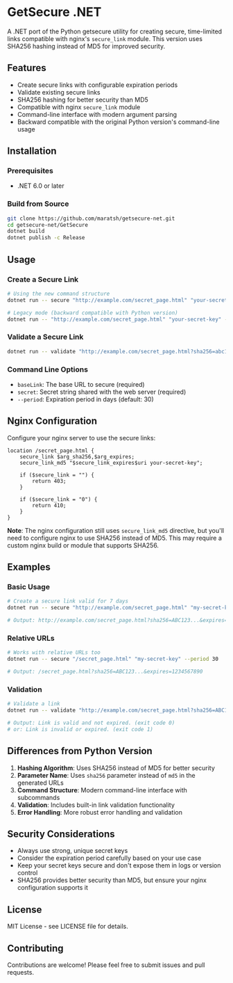# GetSecure .NET

A .NET port of the Python getsecure utility for creating secure, time-limited links compatible with nginx's `secure_link` module. This version uses SHA256 hashing instead of MD5 for improved security.

## Features

- Create secure links with configurable expiration periods
- Validate existing secure links
- SHA256 hashing for better security than MD5
- Compatible with nginx `secure_link` module
- Command-line interface with modern argument parsing
- Backward compatible with the original Python version's command-line usage

## Installation

### Prerequisites

- .NET 6.0 or later

### Build from Source

```bash
git clone https://github.com/maratsh/getsecure-net.git
cd getsecure-net/GetSecure
dotnet build
dotnet publish -c Release
```

## Usage

### Create a Secure Link

```bash
# Using the new command structure
dotnet run -- secure "http://example.com/secret_page.html" "your-secret-key" --period 30

# Legacy mode (backward compatible with Python version)
dotnet run -- "http://example.com/secret_page.html" "your-secret-key" --period 30
```

### Validate a Secure Link

```bash
dotnet run -- validate "http://example.com/secret_page.html?sha256=abc123&expires=1234567890" "your-secret-key"
```

### Command Line Options

- `baseLink`: The base URL to secure (required)
- `secret`: Secret string shared with the web server (required)
- `--period`: Expiration period in days (default: 30)

## Nginx Configuration

Configure your nginx server to use the secure links:

```nginx
location /secret_page.html {
    secure_link $arg_sha256,$arg_expires;
    secure_link_md5 "$secure_link_expires$uri your-secret-key";

    if ($secure_link = "") {
        return 403;
    }

    if ($secure_link = "0") {
        return 410;
    }
}
```

**Note**: The nginx configuration still uses `secure_link_md5` directive, but you'll need to configure nginx to use SHA256 instead of MD5. This may require a custom nginx build or module that supports SHA256.

## Examples

### Basic Usage

```bash
# Create a secure link valid for 7 days
dotnet run -- secure "http://example.com/secret_page.html" "my-secret-key" --period 7

# Output: http://example.com/secret_page.html?sha256=ABC123...&expires=1234567890
```

### Relative URLs

```bash
# Works with relative URLs too
dotnet run -- secure "/secret_page.html" "my-secret-key" --period 30

# Output: /secret_page.html?sha256=ABC123...&expires=1234567890
```

### Validation

```bash
# Validate a link
dotnet run -- validate "http://example.com/secret_page.html?sha256=ABC123&expires=1234567890" "my-secret-key"

# Output: Link is valid and not expired. (exit code 0)
# or: Link is invalid or expired. (exit code 1)
```

## Differences from Python Version

1. **Hashing Algorithm**: Uses SHA256 instead of MD5 for better security
2. **Parameter Name**: Uses `sha256` parameter instead of `md5` in the generated URLs
3. **Command Structure**: Modern command-line interface with subcommands
4. **Validation**: Includes built-in link validation functionality
5. **Error Handling**: More robust error handling and validation

## Security Considerations

- Always use strong, unique secret keys
- Consider the expiration period carefully based on your use case
- Keep your secret keys secure and don't expose them in logs or version control
- SHA256 provides better security than MD5, but ensure your nginx configuration supports it

## License

MIT License - see LICENSE file for details.

## Contributing

Contributions are welcome! Please feel free to submit issues and pull requests.
